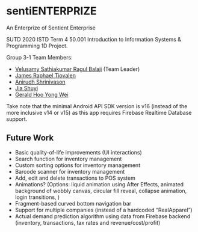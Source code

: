 # sentiENTERPRIZE
An Enterprize of Sentient Enterprise

SUTD 2020 ISTD Term 4 50.001 Introduction to Information Systems & Programming 1D Project.

Group 3-1 Team Members:

- [Velusamy Sathiakumar Ragul Balaji](https://github.com/ragulbalaji) (Team Leader)
- [James Raphael Tiovalen](https://github.com/jamestiotio)
- [Anirudh Shrinivason](https://github.com/Anirudh181001)
- [Jia Shuyi](https://github.com/shuyijia)
- [Gerald Hoo Yong Wei](https://github.com/geraldhyw)

Take note that the minimal Android API SDK version is v16 (instead of the more inclusive v14 or v15) as this app requires Firebase Realtime Database support.

## Future Work

- Basic quality-of-life improvements (UI interactions)
- Search function for inventory management
- Custom sorting options for inventory management
- Barcode scanner for inventory management
- Add, edit and delete transactions to POS system
- Animations? (Options: liquid animation using After Effects, animated background of wobbly canvas, circular fill reveal, collapse animation, login transitions, )
- Fragment-based curved bottom navigation bar
- Support for multiple companies (instead of a hardcoded “RealApparel”)
- Actual demand prediction algorithm using data from Firebase backend (inventory, transactions, tax rates and revenue/cost/profit)
